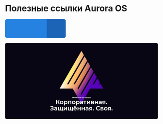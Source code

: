 Полезные ссылки Aurora OS
===================

<p>
    <a href="https://keygenqt.github.io/km-shop/">
        <img src="data/see-more.gif" width="200"/>
    </a>
</p>

[![aurora.png](data%2Faurora.png)](https://auroraos.ru/)